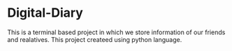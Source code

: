 # Digital-Diary
This is a terminal based project in which we store information of our friends and realatives. This project createed using python language.
